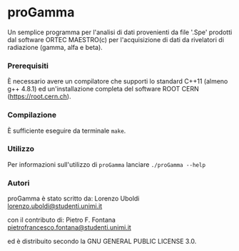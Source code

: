 # proGamma
Un semplice programma per l'analisi di dati provenienti da file '.Spe' prodotti dal software ORTEC MAESTRO(c) per l'acquisizione di dati da rivelatori di radiazione (gamma, alfa e beta).

### Prerequisiti
È necessario avere un compilatore che supporti lo standard C++11 (almeno g++ 4.8.1) ed un'installazione completa del software ROOT CERN (https://root.cern.ch).

### Compilazione
È sufficiente eseguire da terminale `make`.

### Utilizzo

Per informazioni sull'utilizzo di `proGamma` lanciare `./proGamma --help`

### Autori

proGamma è stato scritto da:
    Lorenzo Uboldi <lorenzo.uboldi@studenti.unimi.it>

con il contributo di:
    Pietro F. Fontana <pietrofrancesco.fontana@studenti.unimi.it>

ed è distribuito secondo la GNU GENERAL PUBLIC LICENSE 3.0.
